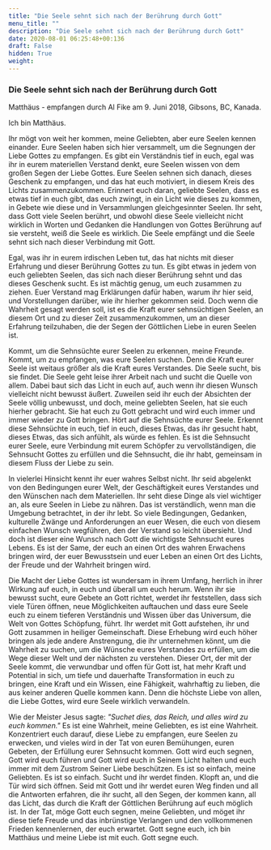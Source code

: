 ```yaml
---
title: "Die Seele sehnt sich nach der Berührung durch Gott"
menu_title: ""
description: "Die Seele sehnt sich nach der Berührung durch Gott"
date: 2020-08-01 06:25:48+00:136
draft: False
hidden: True
weight:
---
```

### Die Seele sehnt sich nach der Berührung durch Gott

Matthäus - empfangen durch Al Fike am 9. Juni 2018, Gibsons, BC, Kanada.

Ich bin Matthäus.

Ihr mögt von weit her kommen, meine Geliebten, aber eure Seelen kennen einander. Eure Seelen haben sich hier versammelt, um die Segnungen der Liebe Gottes zu empfangen. Es gibt ein Verständnis tief in euch, egal was ihr in eurem materiellen Verstand denkt, eure Seelen wissen von dem großen Segen der Liebe Gottes. Eure Seelen sehnen sich danach, dieses Geschenk zu empfangen, und das hat euch motiviert, in diesem Kreis des Lichts zusammenzukommen. Erinnert euch daran, geliebte Seelen, dass es etwas tief in euch gibt, das euch zwingt, in ein Licht wie dieses zu kommen, in Gebete wie diese und in Versammlungen gleichgesinnter Seelen. Ihr seht, dass Gott viele Seelen berührt, und obwohl diese Seele vielleicht nicht wirklich in Worten und Gedanken die Handlungen von Gottes Berührung auf sie versteht, weiß die Seele es wirklich. Die Seele empfängt und die Seele sehnt sich nach dieser Verbindung mit Gott.

Egal, was ihr in eurem irdischen Leben tut, das hat nichts mit dieser Erfahrung und dieser Berührung Gottes zu tun. Es gibt etwas in jedem von euch geliebten Seelen, das sich nach dieser Berührung sehnt und das dieses Geschenk sucht. Es ist mächtig genug, um euch zusammen zu ziehen. Euer Verstand mag Erklärungen dafür haben, warum ihr hier seid, und Vorstellungen darüber, wie ihr hierher gekommen seid. Doch wenn die Wahrheit gesagt werden soll, ist es die Kraft eurer sehnsüchtigen Seelen, an diesem Ort und zu dieser Zeit zusammenzukommen, um an dieser Erfahrung teilzuhaben, die der Segen der Göttlichen Liebe in euren Seelen ist.

Kommt, um die Sehnsüchte eurer Seelen zu erkennen, meine Freunde. Kommt, um zu empfangen, was eure Seelen suchen. Denn die Kraft eurer Seele ist weitaus größer als die Kraft eures Verstandes. Die Seele sucht, bis sie findet. Die Seele geht leise ihrer Arbeit nach und sucht die Quelle von allem. Dabei baut sich das Licht in euch auf, auch wenn ihr diesen Wunsch vielleicht nicht bewusst äußert. Zuweilen seid ihr euch der Absichten der Seele völlig unbewusst, und doch, meine geliebten Seelen, hat sie euch hierher gebracht. Sie hat euch zu Gott gebracht und wird euch immer und immer wieder zu Gott bringen. Hört auf die Sehnsüchte eurer Seele. Erkennt diese Sehnsüchte in euch, tief in euch, dieses Etwas, das ihr gesucht habt, dieses Etwas, das sich anfühlt, als würde es fehlen. Es ist die Sehnsucht eurer Seele, eure Verbindung mit eurem Schöpfer zu vervollständigen, die Sehnsucht Gottes zu erfüllen und die Sehnsucht, die ihr habt, gemeinsam in diesem Fluss der Liebe zu sein.

In vielerlei Hinsicht kennt ihr euer wahres Selbst nicht. Ihr seid abgelenkt von den Bedingungen eurer Welt, der Geschäftigkeit eures Verstandes und den Wünschen nach dem Materiellen. Ihr seht diese Dinge als viel wichtiger an, als eure Seelen in Liebe zu nähren. Das ist verständlich, wenn man die Umgebung betrachtet, in der ihr lebt. So viele Bedingungen, Gedanken, kulturelle Zwänge und Anforderungen an euer Wesen, die euch von diesem einfachen Wunsch wegführen, den der Verstand so leicht übersieht. Und doch ist dieser eine Wunsch nach Gott die wichtigste Sehnsucht eures Lebens. Es ist der Same, der euch an einen Ort des wahren Erwachens bringen wird, der euer Bewusstsein und euer Leben an einen Ort des Lichts, der Freude und der Wahrheit bringen wird.

Die Macht der Liebe Gottes ist wundersam in ihrem Umfang, herrlich in ihrer Wirkung auf euch, in euch und überall um euch herum. Wenn ihr sie bewusst sucht, eure Gebete an Gott richtet, werdet ihr feststellen, dass sich viele Türen öffnen, neue Möglichkeiten auftauchen und dass eure Seele euch zu einem tieferen Verständnis und Wissen über das Universum, die Welt von Gottes Schöpfung, führt. Ihr werdet mit Gott aufstehen, ihr und Gott zusammen in heiliger Gemeinschaft. Diese Erhebung wird euch höher bringen als jede andere Anstrengung, die ihr unternehmen könnt, um die Wahrheit zu suchen, um die Wünsche eures Verstandes zu erfüllen, um die Wege dieser Welt und der nächsten zu verstehen. Dieser Ort, der mit der Seele kommt, die verwundbar und offen für Gott ist, hat mehr Kraft und Potential in sich, um tiefe und dauerhafte Transformation in euch zu bringen, eine Kraft und ein Wissen, eine Fähigkeit, wahrhaftig zu lieben, die aus keiner anderen Quelle kommen kann. Denn die höchste Liebe von allen, die Liebe Gottes, wird eure Seele wirklich verwandeln.

Wie der Meister Jesus sagte: *"Suchet dies, das Reich, und alles wird zu euch kommen."* Es ist eine Wahrheit, meine Geliebten, es ist eine Wahrheit. Konzentriert euch darauf, diese Liebe zu empfangen, eure Seelen zu erwecken, und vieles wird in der Tat von euren Bemühungen, euren Gebeten, der Erfüllung eurer Sehnsucht kommen. Gott wird euch segnen, Gott wird euch führen und Gott wird euch in Seinem Licht halten und euch immer mit dem Zustrom Seiner Liebe beschützen. Es ist so einfach, meine Geliebten. Es ist so einfach. Sucht und ihr werdet finden. Klopft an, und die Tür wird sich öffnen. Seid mit Gott und ihr werdet euren Weg finden und all die Antworten erfahren, die ihr sucht, all den Segen, der kommen kann, all das Licht, das durch die Kraft der Göttlichen Berührung auf euch möglich ist. In der Tat, möge Gott euch segnen, meine Geliebten, und möget ihr diese tiefe Freude und das inbrünstige Verlangen und den vollkommenen Frieden kennenlernen, der euch erwartet. Gott segne euch, ich bin Matthäus und meine Liebe ist mit euch. Gott segne euch.
